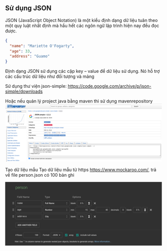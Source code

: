 ## Sử dụng JSON
JSON (JavaScript Object Notation) là một kiểu định dạng dữ liệu tuân theo một quy luật nhất định mà hầu hết các ngôn ngữ lập trình hiện nay đều đọc được.


```json
{
  "name": "Mariette O'Fogarty",
  "age": 33,
  "address": "Guamo"
}
```
Định dạng JSON sử dụng các cặp key – value để dữ liệu sử dụng. Nó hỗ trợ các cấu trúc dữ liệu như đối tượng và mảng

Sử dụng thư viện json-simple: https://code.google.com/archive/p/json-simple/downloads

Hoặc nếu quản lý project java bằng maven thì sử dụng mavenrepository  
![image](mvnrepository.png)

Tạo dữ liệu mẫu
Tạo dữ liệu mẫu từ https https://www.mockaroo.com/, trả về file person.json có 100 bản ghi

![image](mockaroo.png)